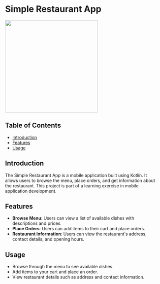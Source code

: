# Simple Restaurant App

<img src="https://github.com/3mohamed-abdelfattah/Little_Lemon_Project/assets/142848460/04f131f1-2eba-4c50-a321-ac2bc4172528" width="300">

## Table of Contents
- [Introduction](#introduction)
- [Features](#features)
- [Usage](#usage)

## Introduction
The Simple Restaurant App is a mobile application built using Kotlin. It allows users to browse the menu, place orders, and get information about the restaurant. This project is part of a learning exercise in mobile application development.

## Features
- **Browse Menu**: Users can view a list of available dishes with descriptions and prices.
- **Place Orders**: Users can add items to their cart and place orders.
- **Restaurant Information**: Users can view the restaurant's address, contact details, and opening hours.

  
## Usage
- Browse through the menu to see available dishes.
- Add items to your cart and place an order.
- View restaurant details such as address and contact information.

